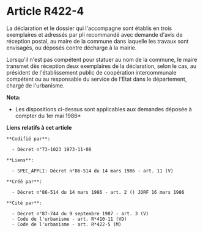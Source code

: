 # Article R422-4

La déclaration et le dossier qui l'accompagne sont établis en trois exemplaires et adressés par pli recommandé avec demande
d'avis de réception postal, au maire de la commune dans laquelle les travaux sont envisagés, ou déposés contre décharge à la
mairie.

Lorsqu'il n'est pas compétent pour statuer au nom de la commune, le maire transmet dès réception deux exemplaires de la
déclaration, selon le cas, au président de l'établissement public de coopération intercommunale compétent ou au responsable
du service de l'Etat dans le département, chargé de l'urbanisme.

**Nota:**

* Les dispositions ci-dessus sont applicables aux demandes déposée à compter du 1er mai 1986*

**Liens relatifs à cet article**

	**Codifié par**:

	  - Décret n°73-1023 1973-11-08

	**Liens**:

	  - SPEC_APPLI: Décret n°86-514 du 14 mars 1986 - art. 11 (V)

	**Créé par**:

	  - Décret n°86-514 du 14 mars 1986 - art. 2 () JORF 16 mars 1986

	**Cité par**:

	  - Décret n°87-744 du 9 septembre 1987 - art. 3 (V)
	  - Code de l'urbanisme - art. R*410-11 (VD)
	  - Code de l'urbanisme - art. R*422-5 (M)
